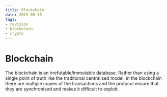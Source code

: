 ```yaml
---
title: Blockchain
date: 2019-09-15
tags:
- revision
- blockchain
- crypto
---
```


# Blockchain
The blockchain is an irrefutable/immutable database. Rather than using a single point of truth like the traditional centralised model, in the blockchain there are multiple copies of the transactions and the protocol ensure that they are synchronised and makes it difficult to exploit.
